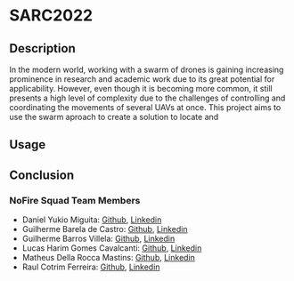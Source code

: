 # SARC2022

## Description

In the modern world, working with a swarm of drones is gaining increasing prominence in research and  academic work due to its great potential for applicability. However, even though it is becoming more  common, it still presents a high level of complexity due to the challenges of controlling and coordinating  the movements of several UAVs at once. This project aims to use the swarm aproach to create a solution to locate and 

## Usage

## Conclusion

### NoFire Squad Team Members

- Daniel Yukio Miguita: [Github](), [Linkedin]()
- Guilherme Barela de Castro: [Github](), [Linkedin]()
- Guilherme Barros Villela: [Github](), [Linkedin]()
- Lucas Harim Gomes Cavalcanti: [Github](), [Linkedin]()
- Matheus Della Rocca Mastins: [Github](), [Linkedin]()
- Raul Cotrim Ferreira: [Github](), [Linkedin]()
